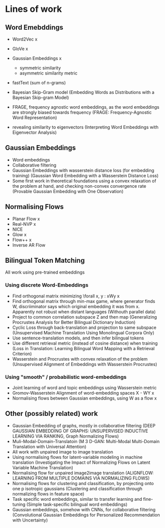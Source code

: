 # Lines of work

## Word Emebddings

- Word2Vec x
- GloVe x
- Gaussian Embeddings x
  - symmetric similarity
  - asymmetric similarity metric
- fastText (sum of n-grams)
- Bayesian Skip-Gram model (Embedding Words as Distributions with a Bayesian Skip-gram Model)
- FRAGE, frequency agnostic word embeddings, as the word embeddings are strongly biased towards frequency (FRAGE: Frequency-Agnostic Word Representation)

- revealing similarity to eigenvectors (Interpreting Word Embeddings with Eigenvector Analysis)

## Gaussian Embeddings

- Word embeddings
- Collaborative filtering 
- Gaussian Embeddings with wasserstein distance loss (for embedding training) (Gaussian Word Embedding with a Wasserstein Distance Loss)
- Some first work in theoretical foundations using a convex relaxation of the problem at hand, and checking non-convex convergence rate (Provable Gaussian Embedding with One Observation) 

## Normalising Flows

- Planar Flow x
- Real-NVP x
- NICE 
- Glow x
- Flow++ x
- Inverse AR Flow 

## Bilingual Token Matching 

All work using pre-trained embeddings

### Using discrete Word-Embeddings

- Find orthogonal matrix minimizing \forall x, y : xWy x
- Find orthogonal matrix through min-max game, where generator finds W, discriiminator says which original embedding it was from x. Apparently not robust when distant languages (Withouth parallel data)
- Project to common correlation subspace Z and then map (Generalizing Procrustes Analysis for Better Bilingual Dictionary Induction)
- Cyclic Loss through back-translation and projection to same subspace (Unsupervised Machine Translation Using Monolingual Corpora Only)
- Use sentence-translation models, and then infer bilingual tokens 
- Use different retrieval metric (instead of cosine distance) when training (Loss in Translation: Learning Bilingual Word Mapping with a Retrieval Criterion)
- Wasserstein and Procrustes with convex relaxation of the problem (Unsupervised Alignment of Embeddings with Wasserstein Procrustes)

### Using "smooth" / probabilistic word-embeddings

- Joint learning of word and topic embeddings using Wasserstein metric
- Gromov-Wasserstein Alignment of word-embedding spaces X - WY x
- Normalising flows between Gaussian embeddings, using W as a flow x

## Other (possibly related) work

- Gaussian Embedding of graphs, mostly in collaborative filtering (DEEP GAUSSIAN EMBEDDING OF GRAPHS: UNSUPERVISED INDUCTIVE LEARNING VIA RANKING, Graph Normalizing Flows)
- Muli-Modal-Domain-Translatoin (M 3 D-GAN: Multi-Modal Multi-Domain Translation with Universal Attention)
- All work with unpaired image to image translation
- Using normalising flows for latent-variable modeling in machine translation (Investigating the Impact of Normalizing Flows on Latent Variable Machine Translation)
- Normalising flow for unpaired image2image translation (ALIGNFLOW: LEARNING FROM MULTIPLE DOMAINS VIA NORMALIZING FLOWS)
- Normalising flows for clustering and classification, by projecting onto one p isotropic gaussians (Clustering and classification through normalizing flows in feature space)
- Task specific word embeddings, similar to transfer learning and fine-tuning (Simple task-specific bilingual word embeddings)
- Gaussian embeddings, somehow with CNNs, for collaborative filtering (Convolutional Gaussian Embeddings for Personalized Recommendation with Uncertainty)
